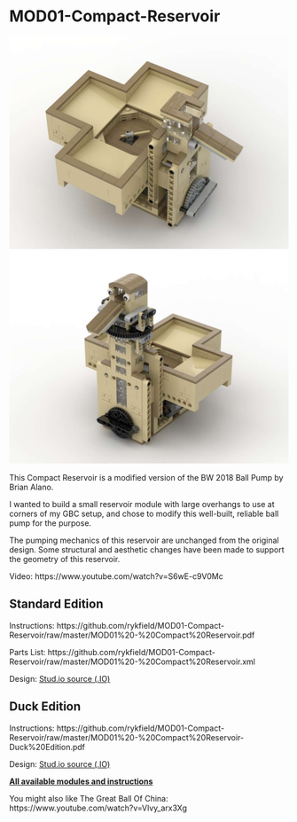 <a name="README"></a>
# MOD01-Compact-Reservoir
<img width="512" height="384" src="https://github.com/rykfield/MOD01-Compact-Reservoir/raw/master/MOD01%20-%20Compact%20Reservoir.jpg">
<img width="512" height="384" src="https://github.com/rykfield/MOD01-Compact-Reservoir/raw/master/MOD01%20-%20Compact%20Reservoir-Duck%20Edition.jpg">
<BR>

This Compact Reservoir is a modified version of the BW 2018 Ball Pump by Brian Alano.
<P>
I wanted to build a small reservoir module with large overhangs to use at corners of my GBC setup, and chose to modify this well-built, reliable ball pump for the purpose.
<P>
The pumping mechanics of this reservoir are unchanged from the original design.  Some structural and aesthetic changes have been made to support the geometry of this reservoir.
<P>Video: https://www.youtube.com/watch?v=S6wE-c9V0Mc

<H2>Standard Edition</H2>
<P>Instructions: https://github.com/rykfield/MOD01-Compact-Reservoir/raw/master/MOD01%20-%20Compact%20Reservoir.pdf
<P>Parts List: https://github.com/rykfield/MOD01-Compact-Reservoir/raw/master/MOD01%20-%20Compact%20Reservoir.xml
<P>Design: <a href="https://github.com/rykfield/MOD01-Compact-Reservoir/raw/master/MOD01%20-%20Compact%20Reservoir.io">Stud.io source (.IO)</a>

<H2>Duck Edition</H2>
<P>Instructions: https://github.com/rykfield/MOD01-Compact-Reservoir/raw/master/MOD01%20-%20Compact%20Reservoir-Duck%20Edition.pdf
<P>Design: <a href="">Stud.io source (.IO)</a>



<P><a href="https://github.com/rykfield/REF00-Module-Overview"><B>All available modules and instructions</b></a>

<P>You might also like The Great Ball Of China: https://www.youtube.com/watch?v=Vlvy_arx3Xg